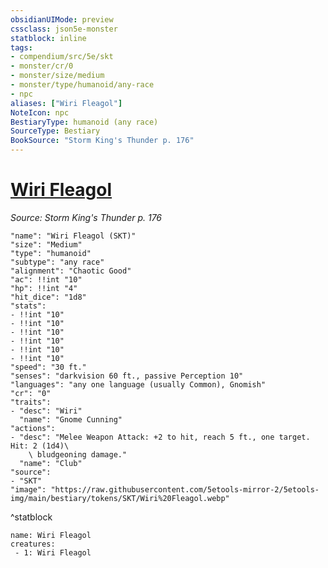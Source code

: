 ```yaml
---
obsidianUIMode: preview
cssclass: json5e-monster
statblock: inline
tags:
- compendium/src/5e/skt
- monster/cr/0
- monster/size/medium
- monster/type/humanoid/any-race
- npc
aliases: ["Wiri Fleagol"]
NoteIcon: npc
BestiaryType: humanoid (any race)
SourceType: Bestiary
BookSource: "Storm King's Thunder p. 176"
---
```

# [Wiri Fleagol](2-Mechanics/CLI/bestiary/npc/wiri-fleagol-skt.md)
*Source: Storm King's Thunder p. 176*  

```statblock
"name": "Wiri Fleagol (SKT)"
"size": "Medium"
"type": "humanoid"
"subtype": "any race"
"alignment": "Chaotic Good"
"ac": !!int "10"
"hp": !!int "4"
"hit_dice": "1d8"
"stats":
- !!int "10"
- !!int "10"
- !!int "10"
- !!int "10"
- !!int "10"
- !!int "10"
"speed": "30 ft."
"senses": "darkvision 60 ft., passive Perception 10"
"languages": "any one language (usually Common), Gnomish"
"cr": "0"
"traits":
- "desc": "Wiri"
  "name": "Gnome Cunning"
"actions":
- "desc": "Melee Weapon Attack: +2 to hit, reach 5 ft., one target. Hit: 2 (1d4)\
    \ bludgeoning damage."
  "name": "Club"
"source":
- "SKT"
"image": "https://raw.githubusercontent.com/5etools-mirror-2/5etools-img/main/bestiary/tokens/SKT/Wiri%20Fleagol.webp"
```
^statblock

```encounter-table
name: Wiri Fleagol
creatures:
 - 1: Wiri Fleagol
```